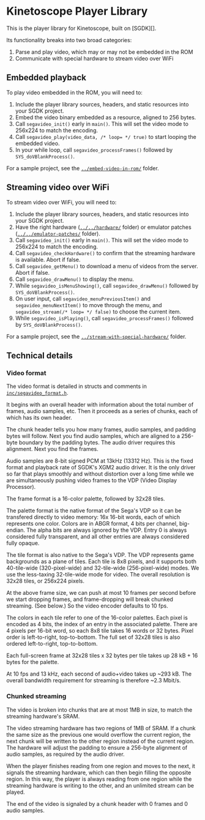 # Kinetoscope Player Library

This is the player library for Kinetoscope, built on [SGDK][].

Its functionality breaks into two broad categories:

1. Parse and play video, which may or may not be embedded in the ROM
2. Communicate with special hardware to stream video over WiFi


## Embedded playback

To play video embedded in the ROM, you will need to:

1. Include the player library sources, headers, and static resources into your
   SGDK project.
2. Embed the video binary embedded as a resource, aligned to 256 bytes.
3. Call `segavideo_init()` early in `main()`.  This will set the video mode to
   256x224 to match the encoding.
4. Call `segavideo_play(video_data, /* loop= */ true)` to start looping the
   embedded video.
5. In your while loop, call `segavideo_processFrames()` followed by
   `SYS_doVBlankProcess()`.

For a sample project, see the [`../embed-video-in-rom/`](../embed-video-in-rom/) folder.


## Streaming video over WiFi

To stream video over WiFi, you will need to:

1. Include the player library sources, headers, and static resources into your
   SGDK project.
2. Have the right hardware ([`../../hardware/`](../../hardware/) folder) or
   emulator patches ([`../../emulator-patches/`](../../emulator-patches/)
   folder).
3. Call `segavideo_init()` early in `main()`.  This will set the video mode to
   256x224 to match the encoding.
4. Call `segavideo_checkHardware()` to confirm that the streaming hardware is
   available.  Abort if false.
5. Call `segavideo_getMenu()` to download a menu of videos from the server.
   Abort if false.
6. Call `segavideo_drawMenu()` to display the menu.
7. While `segavideo_isMenuShowing()`, call `segavideo_drawMenu()` followed by
   `SYS_doVBlankProcess()`.
8. On user input, call `segavideo_menuPreviousItem()` and
   `segavideo_menuNextItem()` to move through the menu, and
   `segavideo_stream(/* loop= */ false)` to choose the current item.
9. While `segavideo_isPlaying()`, call `segavideo_processFrames()` followed by
   `SYS_doVBlankProcess()`.

For a sample project, see the
[`../stream-with-special-hardware/`](../stream-with-special-hardware/) folder.


## Technical details

### Video format

The video format is detailed in structs and comments in
[`inc/segavideo_format.h`](inc/segavideo_format.h).

It begins with an overall header with information about the total number of
frames, audio samples, etc.  Then it proceeds as a series of chunks, each of
which has its own header.

The chunk header tells you how many frames, audio samples, and padding bytes
will follow.  Next you find audio samples, which are aligned to a 256-byte
boundary by the padding bytes.  The audio driver requires this alignment.  Next
you find the frames.

Audio samples are 8-bit signed PCM at 13kHz (13312 Hz).  This is the fixed
format and playback rate of SGDK's XGM2 audio driver.  It is the only driver so
far that plays smoothly and without distortion over a long time while we are
simultaneously pushing video frames to the VDP (Video Display Processor).

The frame format is a 16-color palette, followed by 32x28 tiles.

The palette format is the native format of the Sega's VDP so it can be
transfered directly to video memory: 16x 16-bit words, each of which represents
one color.  Colors are in ABGR format, 4 bits per channel, big-endian.  The
alpha bits are always ignored by the VDP.  Entry 0 is always considered fully
transparent, and all other entries are always considered fully opaque.

The tile format is also native to the Sega's VDP.  The VDP represents game
backgrounds as a plane of tiles.  Each tile is 8x8 pixels, and it supports both
40-tile-wide (320-pixel-wide) and 32-tile-wide (256-pixel-wide) modes.  We use
the less-taxing 32-tile-wide mode for video.  The overall resolution is 32x28
tiles, or 256x224 pixels.

At the above frame size, we can push at most 10 frames per second before we
start dropping frames, and frame-dropping will break chunked streaming.  (See
below.)  So the video encoder defaults to 10 fps.

The colors in each tile refer to one of the 16-color palettes.  Each pixel is
encoded as 4 bits, the index of an entry in the associated palette.  There are
4 pixels per 16-bit word, so each 8x8 tile takes 16 words or 32 bytes.  Pixel
order is left-to-right, top-to-bottom.  The full set of 32x28 tiles is also
ordered left-to-right, top-to-bottom.

Each full-screen frame at 32x28 tiles x 32 bytes per tile takes up 28 kB + 16
bytes for the palette.

At 10 fps and 13 kHz, each second of audio+video takes up ~293 kB.  The overall
bandwidth requirement for streaming is therefore ~2.3 Mbit/s.

### Chunked streaming

The video is broken into chunks that are at most 1MB in size, to match the
streaming hardware's SRAM.

The video streaming hardware has two regions of 1MB of SRAM.  If a chunk the
same size as the previous one would overflow the current region, the next chunk
will be written to the other region instead of the current region.  The
hardware will adjust the padding to ensure a 256-byte alignment of audio
samples, as required by the audio driver.

When the player finishes reading from one region and moves to the next, it
signals the streaming hardware, which can then begin filling the opposite
region.  In this way, the player is always reading from one region while the
streaming hardware is writing to the other, and an unlimited stream can be
played.

The end of the video is signaled by a chunk header with 0 frames and 0 audio
samples.
